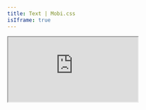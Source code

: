 ```yaml
---
title: Text | Mobi.css
isIframe: true
---
```


<iframe src="https://mobi-css.github.io/mobi-plugin-text/" class="site-iframe unit"></iframe>